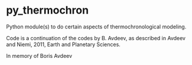py_thermochron
==============

Python module(s) to do certain aspects of thermochronological modeling.

Code is a continuation of the codes by B. Avdeev, as described in Avdeev
and Niemi, 2011, Earth and Planetary Sciences.


In memory of Boris Avdeev
